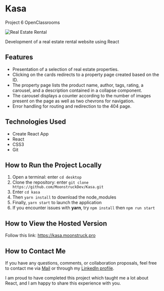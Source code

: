 # Kasa
Project 6 OpenClassrooms

![Real Estate Rental](https://img.shields.io/badge/Housing%20Agency-kasa-red)

Development of a real estate rental website using React

## Features

- Presentation of a selection of real estate properties.
- Clicking on the cards redirects to a property page created based on the ID.
- The property page lists the product name, author, tags, rating, a carousel, and a description contained in a collapse component.
- The carousel displays a counter according to the number of images present on the page as well as two chevrons for navigation.
- Error handling for routing and redirection to the 404 page.

## Technologies Used

- Create React App
- React
- CSS3
- Git

## How to Run the Project Locally

1. Open a terminal: enter `cd desktop`
2. Clone the repository: enter `git clone https://github.com/MoonstruckDev/Kasa.git`
3. Enter `cd kasa`
4. Then `yarn install` to download the node_modules
5. Finally, `yarn start` to launch the application
6. If you encounter issues with __yarn__, try `npm install` then `npm run start`

## How to View the Hosted Version

Follow this link: https://kasa.moonstruck.pro

## How to Contact Me

If you have any questions, comments, or collaboration proposals, feel free to contact me via [Mail](mailto:dev@moonstruck.pro) or through my [LinkedIn profile](https://www.linkedin.com/in/luc-smith-62a4b52a6/).

I am proud to have completed this project which taught me a lot about React, and I am happy to share this experience with you.
